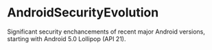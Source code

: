 # AndroidSecurityEvolution
Significant security enchancements of recent major Android versions, starting with Android 5.0 Lollipop (API 21).
